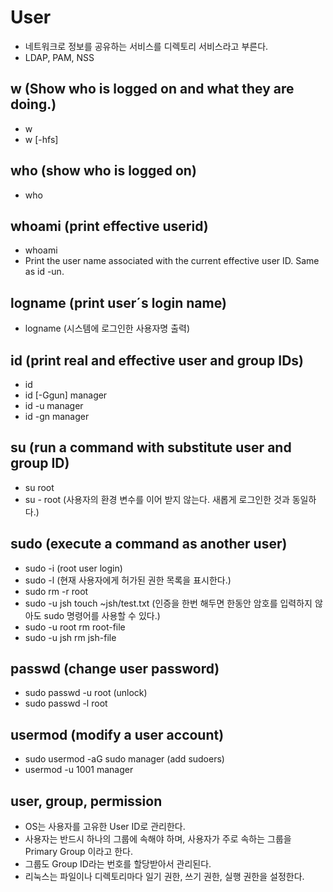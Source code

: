 # User

- 네트워크로 정보를 공유하는 서비스를 디렉토리 서비스라고 부른다.
- LDAP, PAM, NSS

## w (Show who is logged on and what they are doing.)

- w
- w [-hfs]

## who (show who is logged on)

- who

## whoami (print effective userid)

- whoami
- Print the user name associated with the current effective user ID.  Same as id -un.

## logname (print user´s login name)

- logname (시스템에 로그인한 사용자명 출력)

## id (print real and effective user and group IDs)

- id
- id [-Ggun] manager
- id -u manager
- id -gn manager

## su (run a command with substitute user and group ID)

- su root
- su - root (사용자의 환경 변수를 이어 받지 않는다. 새롭게 로그인한 것과 동일하다.)

## sudo (execute a command as another user)

- sudo -i (root user login)
- sudo -l (현재 사용자에게 허가된 권한 목록을 표시한다.)
- sudo rm -r root
- sudo -u jsh touch ~jsh/test.txt (인증을 한번 해두면 한동안 암호를 입력하지 않아도 sudo 명령어를 사용할 수 있다.)
- sudo -u root rm root-file
- sudo -u jsh rm jsh-file

## passwd (change user password)

- sudo passwd -u root (unlock)
- sudo passwd -l root

## usermod (modify a user account)

- sudo usermod -aG sudo manager (add sudoers)
- usermod -u 1001 manager

## user, group, permission

- OS는 사용자를 고유한 User ID로 관리한다.
- 사용자는 반드시 하나의 그룹에 속해야 하며, 사용자가 주로 속하는 그룹을 Primary Group 이라고 한다.
- 그룹도 Group ID라는 번호를 할당받아서 관리된다.
- 리눅스는 파일이나 디렉토리마다 일기 권한, 쓰기 권한, 실행 권한을 설정한다.
